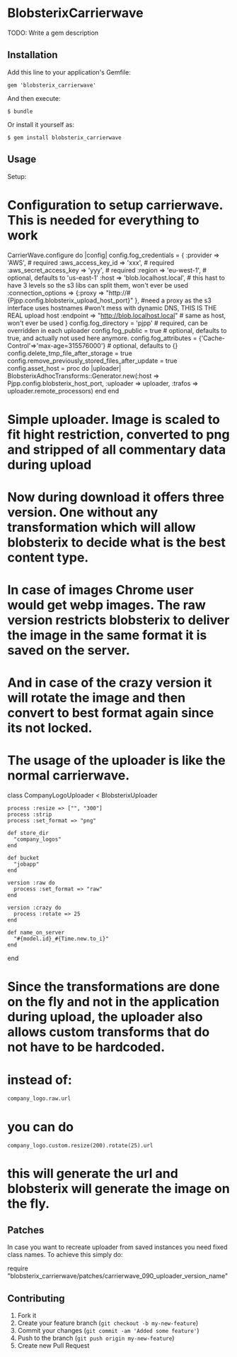 # BlobsterixCarrierwave

TODO: Write a gem description

## Installation

Add this line to your application's Gemfile:

    gem 'blobsterix_carrierwave'

And then execute:

    $ bundle

Or install it yourself as:

    $ gem install blobsterix_carrierwave

## Usage

Setup:
  # Configuration to setup carrierwave. This is needed for everything to work
  CarrierWave.configure do |config|
    config.fog_credentials = {
      :provider               => 'AWS',                        # required
      :aws_access_key_id      => 'xxx',                        # required
      :aws_secret_access_key  => 'yyy',                        # required
      :region                 => 'eu-west-1',                  # optional, defaults to 'us-east-1'
      :host                   => 'blob.localhost.local',      # this hast to have 3 levels so the s3 libs can split them, won't ever be used
      :connection_options     => {:proxy => "http://#{Pjpp.config.blobsterix_upload_host_port}" }, #need a proxy as the s3 interface uses hostnames
                                                                                                   #won't mess with dynamic DNS, THIS IS THE REAL upload host
      :endpoint               => "http://blob.localhost.local" # same as host, won't ever be used
    }
    config.fog_directory  = 'pjpp'                     # required, can be overridden in each uploader
    config.fog_public     = true                                   # optional, defaults to true, and actually not used here anymore.
    config.fog_attributes = {'Cache-Control'=>'max-age=315576000'}  # optional, defaults to {}
    config.delete_tmp_file_after_storage = true
    config.remove_previously_stored_files_after_update = true
    config.asset_host = proc do |uploader|
      BlobsterixAdhocTransforms::Generator.new(:host => Pjpp.config.blobsterix_host_port, :uploader => uploader, :trafos => uploader.remote_processors)
    end
  end

  # Simple uploader. Image is scaled to fit hight restriction, converted to png and stripped of all commentary data during upload
  # Now during download it offers three version. One without any transformation which will allow blobsterix to decide what is the best content type.
  # In case of images Chrome user would get webp images. The raw version restricts blobsterix to deliver the image in the same format it is saved on the server.
  # And in case of the crazy version it will rotate the image and then convert to best format again since its not locked.
  # The usage of the uploader is like the normal carrierwave.
  class CompanyLogoUploader < BlobsterixUploader

    process :resize => ["", "300"]
    process :strip
    process :set_format => "png"

    def store_dir
      "company_logos"
    end

    def bucket
      "jobapp"
    end

    version :raw do
      process :set_format => "raw"
    end

    version :crazy do
      process :rotate => 25
    end
    
    def name_on_server
      "#{model.id}_#{Time.new.to_i}"
    end
  end

  # Since the transformations are done on the fly and not in the application during upload, the uploader also allows custom transforms that do not have to be hardcoded.
  # instead of:

    company_logo.raw.url

  # you can do

    company_logo.custom.resize(200).rotate(25).url

  # this will generate the url and blobsterix will generate the image on the fly.

## Patches

In case you want to recreate uploader from saved instances you need fixed class names. To achieve this simply do:

  require "blobsterix_carrierwave/patches/carrierwave_090_uploader_version_name"

## Contributing

1. Fork it
2. Create your feature branch (`git checkout -b my-new-feature`)
3. Commit your changes (`git commit -am 'Added some feature'`)
4. Push to the branch (`git push origin my-new-feature`)
5. Create new Pull Request
